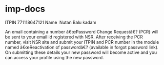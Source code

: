 # imp-docs


ITPIN 771118647121
Name  Nutan Balu kadam 


An email containing a number â€œPassword Change Requestâ€? (PCR) will be sent to your email id registered with NSR. After receiving the PCR number, visit NSR site and submit your ITPIN and PCR number in the module named â€œReactivation of passwordâ€? (available in forgot password link). On submitting these details your new password will become active and you can access your profile using the new password. 
